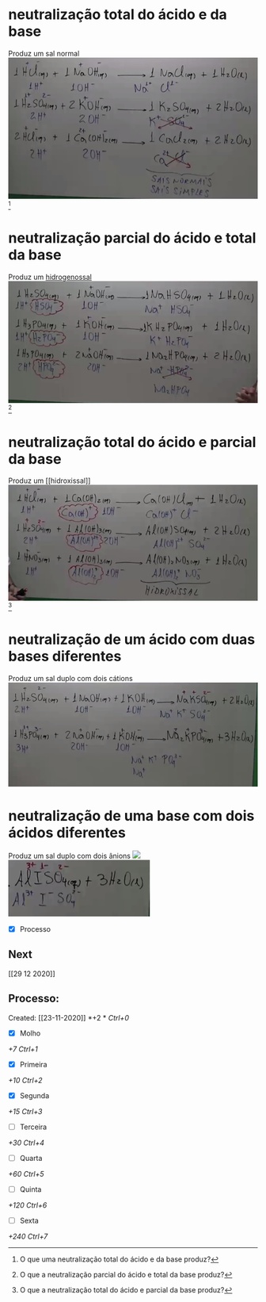 # neutralização total do ácido e da base
Produz um sal normal
![](Imagens/markdown-img-paste-20200721000721291.png) [^1]

[^1]: O que uma neutralização total do ácido e da base produz?

# neutralização parcial do ácido e total da base
Produz um [hidrogenossal](Hidrogenossal.md)
![](Imagens/markdown-img-paste-20200721001108370.png) [^2]

[^2]: O que a neutralização parcial do ácido e total da base produz?

# neutralização total do ácido e parcial da base
Produz um [[hidroxissal]]
![](Imagens/markdown-img-paste-20200721001414755.png) [^3]

[^3]: O que a neutralização total do ácido e parcial da base produz?

# neutralização de um ácido com duas bases diferentes
Produz um sal duplo com dois cátions
![](Imagens/markdown-img-paste-20200721001819881.png)

# neutralização de uma base com dois ácidos diferentes
Produz um sal duplo com dois ânions
![](Imagens/markdown-img-paste-20200721002051202.png)![](Imagens/markdown-img-paste-20200721002102848.png)

- [x] Processo

## Next
[[29 12 2020]]
## Processo:
Created: [[23-11-2020]]
*+2 *  *Ctrl+0*
- [x] Molho  

*+7*  *Ctrl+1*

- [x] Primeira 

*+10*  *Ctrl+2*

- [x] Segunda

*+15*  *Ctrl+3*

- [ ] Terceira 

*+30*  *Ctrl+4*

- [ ] Quarta 

*+60*  *Ctrl+5*

- [ ] Quinta 

*+120*  *Ctrl+6*

- [ ] Sexta 

*+240*  *Ctrl+7*